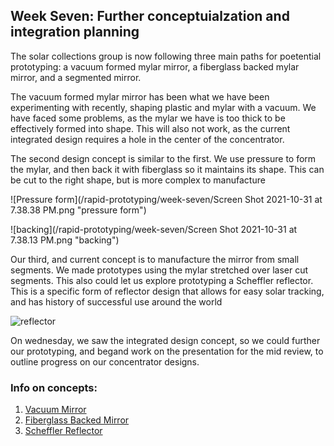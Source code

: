 ## Week Seven: Further conceptuialzation and integration planning

The solar collections group is now following three main paths for poetential prototyping: a vacuum formed mylar mirror, a fiberglass backed mylar mirror, and
a segmented mirror. 

The vacuum formed mylar mirror has been what we have been experimenting with recently, shaping plastic and mylar with a vacuum. We have faced some problems,
as the mylar we have is too thick to be effectively formed into shape. This will also not work, as the current integrated design requires a hole in the center
of the concentrator.

The second design concept is similar to the first. We use pressure to form the mylar, and then back it with fiberglass so it maintains its shape. This can be cut
to the right shape, but is more complex to manufacture

![Pressure form](/rapid-prototyping/week-seven/Screen Shot 2021-10-31 at 7.38.38 PM.png "pressure form")

![backing](/rapid-prototyping/week-seven/Screen Shot 2021-10-31 at 7.38.13 PM.png "backing")

Our third, and current concept is to manufacture the mirror from small segments. We made prototypes using the mylar stretched over laser cut segments. This
also could let us explore prototyping a Scheffler reflector. This is a specific form of reflector design that allows for easy solar tracking, and has history of 
successful use around the world

![reflector](/rapid-prototyping/week-seven/0000963_1.jpg "reflector")

On wednesday, we saw the integrated design concept, so we could further our prototyping, and begand work on the presentation for the mid review, to outline progress
on our concentrator designs.


### Info on concepts:

1. [Vacuum Mirror](https://www.youtube.com/watch?v=_8sd9UgjXLE)
2. [Fiberglass Backed Mirror](https://www.youtube.com/watch?v=8CLRTa_ocmo)
3. [Scheffler Reflector](http://www.solare-bruecke.org/index.php/en/die-scheffler-reflektoren)
